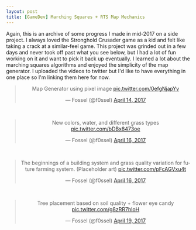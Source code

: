 ```yaml
---
layout: post
title: [GameDev] Marching Squares + RTS Map Mechanics
---
```


Again, this is an archive of some progress I made in mid-2017 on a side project. I always loved the Stronghold Crusader game as a kid and felt like taking a crack at a similar-feel game. This project was grinded out in a few days and never took off past what you see below, but I had a lot of fun working on it and want to pick it back up eventually. I learned a lot about the marching squares algorithms and enjoyed the simplicity of the map generator. I uploaded the videos to twitter but I'd like to have everything in one place so I'm linking them here for now.


<center>
<blockquote class="twitter-tweet" data-lang="en"><p lang="en" dir="ltr">Map Generator using pixel image <a href="https://t.co/0efgNjapYv">pic.twitter.com/0efgNjapYv</a></p>&mdash; Fossel (@f0ssel) <a href="https://twitter.com/f0ssel/status/853009007438639106?ref_src=twsrc%5Etfw">April 14, 2017</a></blockquote>
<script async src="https://platform.twitter.com/widgets.js" charset="utf-8"></script>
<br>
<blockquote class="twitter-tweet" data-lang="en"><p lang="en" dir="ltr">New colors, water, and different grass types <a href="https://t.co/bDBx8473oe">pic.twitter.com/bDBx8473oe</a></p>&mdash; Fossel (@f0ssel) <a href="https://twitter.com/f0ssel/status/853439423555481601?ref_src=twsrc%5Etfw">April 16, 2017</a></blockquote>
<script async src="https://platform.twitter.com/widgets.js" charset="utf-8"></script>
<br>
<blockquote class="twitter-tweet" data-lang="en"><p lang="en" dir="ltr">The beginnings of a building system and grass quality variation for future farming system. (Placeholder art) <a href="https://t.co/pFcAGVxu4t">pic.twitter.com/pFcAGVxu4t</a></p>&mdash; Fossel (@f0ssel) <a href="https://twitter.com/f0ssel/status/853462409385848832?ref_src=twsrc%5Etfw">April 16, 2017</a></blockquote>
<script async src="https://platform.twitter.com/widgets.js" charset="utf-8"></script>
<br>
<blockquote class="twitter-tweet" data-lang="en"><p lang="en" dir="ltr">Tree placement based on soil quality + flower eye candy <a href="https://t.co/g8zRR7hIoH">pic.twitter.com/g8zRR7hIoH</a></p>&mdash; Fossel (@f0ssel) <a href="https://twitter.com/f0ssel/status/854535526707232768?ref_src=twsrc%5Etfw">April 19, 2017</a></blockquote>
<script async src="https://platform.twitter.com/widgets.js" charset="utf-8"></script>
</center>
